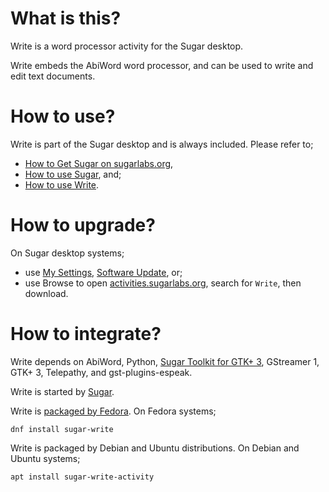What is this?
=============

Write is a word processor activity for the Sugar desktop.

Write embeds the AbiWord word processor, and can be used to write and edit text documents.

How to use?
===========

Write is part of the Sugar desktop and is always included.  Please refer to;

* [How to Get Sugar on sugarlabs.org](https://sugarlabs.org/),
* [How to use Sugar](https://help.sugarlabs.org/), and;
* [How to use Write](https://help.sugarlabs.org/write.html).

How to upgrade?
===============

On Sugar desktop systems;
* use [My Settings](https://help.sugarlabs.org/my_settings.html), [Software Update](https://help.sugarlabs.org/my_settings.html#software-update), or;
* use Browse to open [activities.sugarlabs.org](https://activities.sugarlabs.org/), search for `Write`, then download.

How to integrate?
=================

Write depends on AbiWord, Python, [Sugar Toolkit for GTK+ 3](https://github.com/sugarlabs/sugar-toolkit-gtk3), GStreamer 1, GTK+ 3, Telepathy, and gst-plugins-espeak.

Write is started by [Sugar](https://github.com/sugarlabs/sugar).

Write is [packaged by Fedora](https://src.fedoraproject.org/rpms/sugar-write).  On Fedora systems;

```
dnf install sugar-write
```

Write is packaged by Debian and Ubuntu distributions.  On Debian and Ubuntu systems;

```
apt install sugar-write-activity
```
